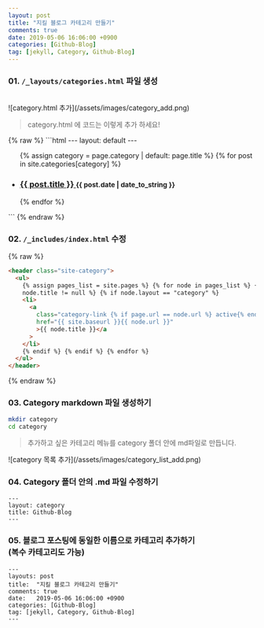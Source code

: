 ```yaml
---
layout: post
title: "지킬 블로그 카테고리 만들기"
comments: true
date: 2019-05-06 16:06:00 +0900
categories: [Github-Blog]
tag: [jekyll, Category, Github-Blog]
---
```


### 01. `/_layouts/categories.html` 파일 생성

<br>
![category.html 추가](/assets/images/category_add.png)

<blockquote>category.html 에 코드는 이렇게 추가 하세요!</blockquote>
{% raw %}
```html
---
layout: default
---

<ul class="posts-list">
  
  {% assign category = page.category | default: page.title %}
  {% for post in site.categories[category] %}
    <li>
      <h3>
        <a href="{{ site.baseurl }}{{ post.url }}">
          {{ post.title }}
        </a>
        <small>{{ post.date | date_to_string }}</small>
      </h3>
    </li>
  {% endfor %}
  
</ul>
```
{% endraw %}

### 02. `/_includes/index.html` 수정

{% raw %}

```html
<header class="site-category">
  <ul>
    {% assign pages_list = site.pages %} {% for node in pages_list %} {% if
    node.title != null %} {% if node.layout == "category" %}
    <li>
      <a
        class="category-link {% if page.url == node.url %} active{% endif %}"
        href="{{ site.baseurl }}{{ node.url }}"
        >{{ node.title }}</a
      >
    </li>
    {% endif %} {% endif %} {% endfor %}
  </ul>
</header>
```

{% endraw %}

### 03. Category markdown 파일 생성하기

```bash
mkdir category
cd category
```

<blockquote>추가하고 싶은 카테고리 메뉴를 category 폴더 안에 md파일로 만듭니다.</blockquote>
![category 목록 추가](/assets/images/category_list_add.png)

### 04. Category 폴더 안의 .md 파일 수정하기

```
---
layout: category
title: Github-Blog
---
```

### 05. 블로그 포스팅에 동일한 이름으로 카테고리 추가하기 <br/> (복수 카테고리도 가능)

```
---
layouts: post
title:  "지킬 블로그 카테고리 만들기"
comments: true
date:   2019-05-06 16:06:00 +0900
categories: [Github-Blog]
tag: [jekyll, Category, Github-Blog]
---
```
